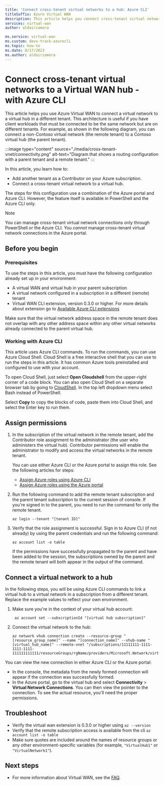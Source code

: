 ```yaml
---
title: 'Connect cross-tenant virtual networks to a hub: Azure CLI'
titleSuffix: Azure Virtual WAN
description: This article helps you connect cross-tenant virtual networks to a virtual hub by using Azure CLI.
services: virtual-wan
author: aldairzamora

ms.service: virtual-wan
ms.custom: devx-track-azurecli
ms.topic: how-to
ms.date: 8/17/2023
ms.author: aldairzamora
---
```

# Connect cross-tenant virtual networks to a Virtual WAN hub - with Azure CLI

This article helps you use Azure Virtual WAN to connect a virtual network to a virtual hub in a different tenant. This architecture is useful if you have client workloads that must be connected to be the same network but are on different tenants. For example, as shown in the following diagram, you can connect a non-Contoso virtual network (the remote tenant) to a Contoso virtual hub (the parent tenant).

:::image type="content" source="./media/cross-tenant-vnet/connectivity.png" alt-text="Diagram that shows a routing configuration with a parent tenant and a remote tenant." :::

In this article, you learn how to:

* Add another tenant as a Contributor on your Azure subscription.
* Connect a cross-tenant virtual network to a virtual hub.

The steps for this configuration use a combination of the Azure portal and Azure CLI. However, the feature itself is available in PowerShell and the Azure CLI only.

>[!NOTE]
> You can manage cross-tenant virtual network connections only through PowerShell or the Azure CLI. You *cannot* manage cross-tenant virtual network connections in the Azure portal.

## Before you begin

### Prerequisites

To use the steps in this article, you must have the following configuration already set up in your environment:

* A virtual WAN and virtual hub in your parent subscription
* A virtual network configured in a subscription in a different (remote) tenant
* Virtual WAN CLI extension, version 0.3.0 or higher. For more details about extension go to [Available Azure CLI extensions](https://learn.microsoft.com/en-us/cli/azure/azure-cli-extensions-list)

Make sure that the virtual network address space in the remote tenant does not overlap with any other address space within any other virtual networks already connected to the parent virtual hub.

### Working with Azure CLI

This article uses Azure CLI commands. To run the commands, you can use Azure Cloud Shell. Cloud Shell is a free interactive shell that you can use to run the steps in this article. It has common Azure tools preinstalled and configured to use with your account.

To open Cloud Shell, just select **Open Cloudshell** from the upper-right corner of a code block. You can also open Cloud Shell on a separate browser tab by going to [CloudShell](https://portal.azure.com/#cloudshell/). In the top left dropdown menu select Bash instead of PowerShell.

Select **Copy** to copy the blocks of code, paste them into Cloud Shell, and select the Enter key to run them.

## <a name="rights"></a>Assign permissions

1. In the subscription of the virtual network in the remote tenant, add the Contributor role assignment to the administrator (the user who administers the virtual hub). Contributor permissions will enable the administrator to modify and access the virtual networks in the remote tenant. 

   You can use either Azure CLI or the Azure portal to assign this role. See the following articles for steps:

   * [Assign Azure roles using Azure CLI](../role-based-access-control/role-assignments-cli.md)
   * [Assign Azure roles using the Azure portal](../role-based-access-control/role-assignments-portal.md)

2. Run the following command to add the remote tenant subscription and the parent tenant subscription to the current session of console. If you're signed in to the parent, you need to run the command for only the remote tenant.

   ```azurecli-interactive
   az login --tenant "[tenant ID]"
   ```

3. Verify that the role assignment is successful. Sign in to Azure CLI (if not already) by using the parent credentials and run the following command:

   ```azurecli-interactive
   az account list -o table
   ```

   If the permissions have successfully propagated to the parent and have been added to the session, the subscriptions owned by the parent and the remote tenant will both appear in the output of the command.

## <a name="connect"></a>Connect a virtual network to a hub

In the following steps, you will be using Azure CLI commands to link a virtual hub to a virtual network in a subscription from a different tenant. Replace the example values to reflect your own environment.

1. Make sure you're in the context of your virtual hub account:

   ```azurecli-interactive
    az account set --subscriptionId "[virtual hub subscription]"
   ```

2. Connect the virtual network to the hub:

   ```azurecli-interactive
   az network vhub connection create --resource-group "[resource_group_name]" --name "[connection_name]" --vhub-name "[virtual_hub_name]" --remote-vnet "/subscriptions/11111111-1111-1111-1111-111111111111/resourceGroups/rgName/providers/Microsoft.Network/virtualNetworks/vnetName"
   ```

You can view the new connection in either Azure CLI or the Azure portal:

* In the console, the metadata from the newly formed connection will appear if the connection was successfully formed.
* In the Azure portal, go to the virtual hub and select **Connectivity** > **Virtual Network Connections**. You can then view the pointer to the connection. To see the actual resource, you'll need the proper permissions.

## <a name="troubleshoot"></a>Troubleshoot

* Verify the virtual wan extension is 0.3.0 or higher using ```az --version```
* Verify that the remote subscription access is available from the cli ```az account list -o table```
* Make sure quotes are included around the names of resource groups or any other environment-specific variables (for example, `"VirtualHub1"` or `"VirtualNetwork1"`).

## Next steps

- For more information about Virtual WAN, see the [FAQ](virtual-wan-faq.md).